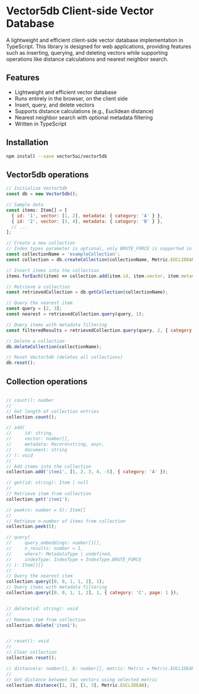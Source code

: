 # Vector5db Client-side Vector Database

A lightweight and efficient client-side vector database implementation in TypeScript. This library is designed for web applications, providing features such as inserting, querying, and deleting vectors while supporting operations like distance calculations and nearest neighbor search.

## Features

- Lightweight and efficient vector database
- Runs entirely in the browser, on the client side
- Insert, query, and delete vectors
- Supports distance calculations (e.g., Euclidean distance)
- Nearest neighbor search with optional metadata filtering
- Written in TypeScript

## Installation

```bash
npm install --save vector5ai/vector5db
```

## Vector5db operations

```javascript
// Initialize Vector5db
const db = new Vector5db();

// Sample data
const items: Item[] = [
  { id: '1', vector: [1, 2], metadata: { category: 'A' } },
  { id: '2', vector: [3, 4], metadata: { category: 'B' } },
  // ...
];

// Create a new collection
// Index types parameter is optional, only BRUTE_FORCE is supported in v0.1.0 release
const collectionName = 'exampleCollection';
const collection = db.createCollection(collectionName, Metric.EUCLIDEAN, [IndexType.BRUTE_FORCE]);

// Insert items into the collection
items.forEach((item) => collection.add(item.id, item.vector, item.metadata, item.document));

// Retrieve a collection
const retrievedCollection = db.getCollection(collectionName);

// Query the nearest item
const query = [2, 3];
const nearest = retrievedCollection.query(query, 1);

// Query items with metadata filtering
const filteredResults = retrievedCollection.query(query, 2, { category: 'A' });

// Delete a collection
db.deleteCollection(collectionName);

// Reset Vector5db (deletes all collections)
db.reset();
```

## Collection operations

```javascript

// count(): number
//
// Get length of collection entries
collection.count();

// add(
//     id: string,
//     vector: number[],
//     metadata: Record<string, any>,
//     document: string
// ): void
//
// Add items into the collection
collection.add('item1', [1, 2, 3, 4, -5], { category: 'A' });

// get(id: string): Item | null
//
// Retrieve item from collection
collection.get('item1');

// peek(n: number = 5): Item[]
//
// Retrieve n-number of items from collection
collection.peek(5);

// query(
//     query_embeddings: number[][],
//     n_results: number = 1,
//     where?: MetadataType | undefined,
//     indexType: IndexType = IndexType.BRUTE_FORCE
// ): Item[][]
//
// Query the nearest item
collection.query([0, 0, 1, 1, 2], 1);
// Query items with metadata filtering
collection.query([0, 0, 1, 1, 2], 1, { category: 'C', page: 1 });


// delete(id: string): void 
//
// Remove item from collection
collection.delete('item1');


// reset(): void 
//
// Clear collection
collection.reset();

// distance(a: number[], b: number[], metric: Metric = Metric.EUCLIDEAN): number 
// 
// Get distance between two vectors using selected metric
collection.distance([1, 2], [1, 3], Metric.EUCLIDEAN);
